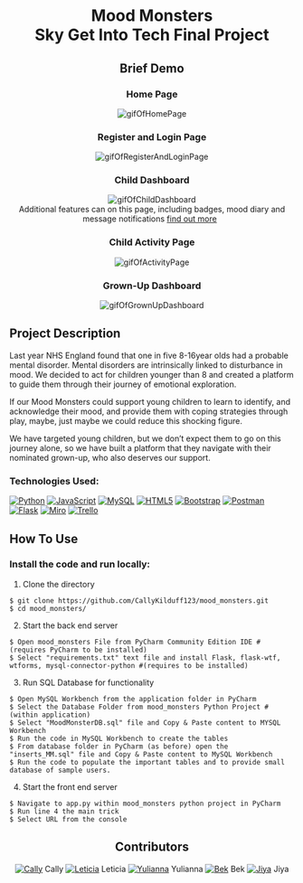 <!-- TITLE -->
<div align=center>
<h1>Mood Monsters <br> Sky Get Into Tech Final Project</h1> 
</div>


<div align=center>

  ## Brief Demo
  ### Home Page 
  ![gifOfHomePage](https://media.giphy.com/media/v1.Y2lkPTc5MGI3NjExOWxlbHY1aXBkZ2Z6dHdqbGI1bDljYjFxZWkyMndpajFib25zaG13diZlcD12MV9pbnRlcm5hbF9naWZfYnlfaWQmY3Q9Zw/CuL7tnMQzy7hoDr3ZA/giphy.gif)
  ### Register and Login Page
  ![gifOfRegisterAndLoginPage](https://media.giphy.com/media/v1.Y2lkPTc5MGI3NjExZ2Q3aHMxcjk3aWJleWUydHgxc2VnbHA4ZmltMzFoaWJoZjJhMjE4OSZlcD12MV9pbnRlcm5hbF9naWZfYnlfaWQmY3Q9Zw/Gjn5UWWWLlE4oScuoe/giphy.gif)
  ### Child Dashboard
  ![gifOfChildDashboard](https://media.giphy.com/media/v1.Y2lkPTc5MGI3NjExOWxlbHY1aXBkZ2Z6dHdqbGI1bDljYjFxZWkyMndpajFib25zaG13diZlcD12MV9pbnRlcm5hbF9naWZfYnlfaWQmY3Q9Zw/CuL7tnMQzy7hoDr3ZA/giphy.gif)
  <br> Additional features can on this page, including badges, mood diary and message notifications [find out more](#How-To-Use) &nbsp; 
  ### Child Activity Page 
   ![gifOfActivityPage](https://media.giphy.com/media/v1.Y2lkPTc5MGI3NjExYno0c2RvcHAyZGJtN2lpdG9icXZxb21qaW90NmhmanE0ODBlN2hnaiZlcD12MV9pbnRlcm5hbF9naWZfYnlfaWQmY3Q9Zw/xjmK4FIGgVZiT6Tm9U/giphy.gif)
  ### Grown-Up Dashboard
  ![gifOfGrownUpDashboard](https://media.giphy.com/media/v1.Y2lkPTc5MGI3NjExMHpub2xhdnVtaWUzNHNiMXk0eTZvczA5MzN0cGtudXRrZzMxN2MyayZlcD12MV9pbnRlcm5hbF9naWZfYnlfaWQmY3Q9Zw/AGzDhjs4dTR215aMoP/giphy.gif)
</div>


<!-- PROJECT DESCRIPTION -->
## Project Description 
Last year NHS England found that one in five 8-16year olds had a probable mental disorder. Mental disorders are intrinsically linked to disturbance in mood. We decided to act for children younger than 8 and created a platform to guide them through their journey of emotional exploration. 

If our Mood Monsters could support young children to learn to identify, and acknowledge their mood, and provide them with coping strategies through play, maybe, just maybe we could reduce this shocking figure. 

We have targeted young children, but we don’t expect them to go on this journey alone, so we have built a platform that they navigate with their nominated grown-up, who also deserves our support.

### Technologies Used:  
[![Python](https://img.shields.io/badge/Python-FFD43B?style=for-the-badge&logo=python&logoColor=blue)](https://docs.python.org/3.13/)
[![JavaScript](https://img.shields.io/badge/JavaScript-323330?style=for-the-badge&logo=javascript&logoColor=F7DF1E)](https://www.w3schools.com/js/)
[![MySQL](https://img.shields.io/badge/MySQL-005C84?style=for-the-badge&logo=mysql&logoColor=white)](href="https://www.mysql.com/)
[![HTML5](https://img.shields.io/badge/HTML5-E34F26?style=for-the-badge&logo=html5&logoColor=white)](https://html.com/html5/)
[![Bootstrap](https://img.shields.io/badge/Bootstrap-563D7C?style=for-the-badge&logo=bootstrap&logoColor=white)](https://getbootstrap.com/)
[![Postman](https://img.shields.io/badge/Postman-FF6C37?style=for-the-badge&logo=Postman&logoColor=white)](https://www.postman.com/)
[![Flask](https://img.shields.io/badge/Flask-000000?style=for-the-badge&logo=flask&logoColor=white)](https://flask.palletsprojects.com/en/3.0.x/)
[![Miro](https://img.shields.io/badge/Miro-F7C922?style=for-the-badge&logo=Miro&logoColor=050036)](https://miro.com/)
[![Trello](https://img.shields.io/badge/Trello-0052CC?style=for-the-badge&logo=trello&logoColor=white)](https://trello.com/)


<!-- HOW TO USE THE APP --> 
## How To Use 
### Install the code and run locally: 
1. Clone the directory

```
$ git clone https://github.com/CallyKilduff123/mood_monsters.git 
$ cd mood_monsters/
```
2. Start the back end server 
```
$ Open mood_monsters File from PyCharm Community Edition IDE #(requires PyCharm to be installed)
$ Select "requirements.txt" text file and install Flask, flask-wtf, wtforms, mysql-connector-python #(requires to be installed)
```
3. Run SQL Database for functionality  
```
$ Open MySQL Workbench from the application folder in PyCharm
$ Select the Database Folder from mood_monsters Python Project #(within application)
$ Select "MoodMonsterDB.sql" file and Copy & Paste content to MYSQL Workbench
$ Run the code in MySQL Workbench to create the tables 
$ From database folder in PyCharm (as before) open the "inserts_MM.sql" file and Copy & Paste content to MySQL Workbench
$ Run the code to populate the important tables and to provide small database of sample users. 
```
4. Start the front end server 
```
$ Navigate to app.py within mood_monsters python project in PyCharm
$ Run line 4 the main trick
$ Select URL from the console  
``` 
<div align="center">

  
## Contributors
[![Cally](https://img.icons8.com/nolan/25/github.png)](https://github.com/CallyKilduff123) Cally [![Leticia](https://img.icons8.com/nolan/25/github.png)](https://github.com/Leticia-Santos922) Leticia [![Yulianna](https://img.icons8.com/nolan/25/github.png)](https://github.com/yuliannagarcia) Yulianna [![Bek](https://img.icons8.com/nolan/25/github.png)](https://github.com/BekstersLab) Bek [![Jiya](https://img.icons8.com/nolan/25/github.png)](https://github.com/Jiyabharti) Jiya 
</div>
